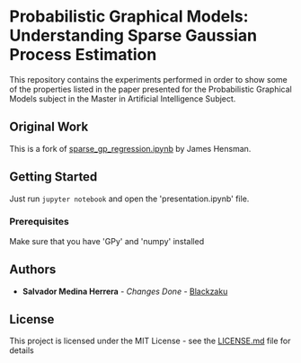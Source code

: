 # Probabilistic Graphical Models: Understanding Sparse Gaussian Process Estimation

This repository contains the experiments performed in order to show some of the properties listed in the paper presented for the Probabilistic Graphical Models subject in the Master in Artificial Intelligence Subject.

## Original Work

This is a fork of [sparse_gp_regression.ipynb](https://github.com/SheffieldML/notebook/blob/master/GPy/sparse_gp_regression.ipynb) by James Hensman.

## Getting Started

Just run `jupyter notebook` and open the 'presentation.ipynb' file.

### Prerequisites

Make sure that you have 'GPy' and 'numpy' installed

## Authors

* **Salvador Medina Herrera** - *Changes Done* - [Blackzaku](https://github.com/blackzaku)

## License

This project is licensed under the MIT License - see the [LICENSE.md](LICENSE.md) file for details

